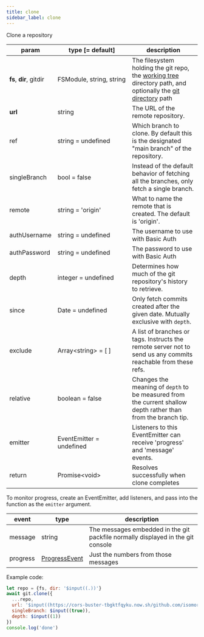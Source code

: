 ```yaml
---
title: clone
sidebar_label: clone
---
```


Clone a repository

| param                   | type [= default]                   | description                                                                                                                                         |
| ----------------------- | ---------------------------------- | --------------------------------------------------------------------------------------------------------------------------------------------------- |
| **fs**, **dir**, gitdir | FSModule,&nbsp;string,&nbsp;string | The filesystem holding the git repo, the [working tree](dir-vs-gitdir.md) directory path, and optionally the [git directory](dir-vs-gitdir.md) path |
| **url**                 | string                             | The URL of the remote repository.                                                                                                                   |
| ref                     | string   = undefined               | Which branch to clone. By default this is the designated "main branch" of the repository.                                                           |
| singleBranch            | bool     = false                   | Instead of the default behavior of fetching all the branches, only fetch a single branch.                                                           |
| remote                  | string   = 'origin'                | What to name the remote that is created. The default is 'origin'.                                                                                   |
| authUsername            | string   = undefined               | The username to use with Basic Auth                                                                                                                 |
| authPassword            | string   = undefined               | The password to use with Basic Auth                                                                                                                 |
| depth                   | integer  = undefined               | Determines how much of the git repository's history to retrieve.                                                                                    |
| since                   | Date     = undefined               | Only fetch commits created after the given date. Mutually exclusive with `depth`.                                                                   |
| exclude                 | Array\<string\> = [ ]              | A list of branches or tags. Instructs the remote server not to send us any commits reachable from these refs.                                       |
| relative                | boolean  = false                   | Changes the meaning of `depth` to be measured from the current shallow depth rather than from the branch tip.                                       |
| emitter                 | EventEmitter = undefined           | Listeners to this EventEmitter can receive 'progress' and 'message' events.                                                                         |
| return                  | Promise\<void\>                    | Resolves successfully when clone completes                                                                                                          |

To monitor progress, create an EventEmitter, add listeners, and pass into the function as the `emitter` argument.

| event    | type                                                                            | description                                                                     |
| -------- | ------------------------------------------------------------------------------- | ------------------------------------------------------------------------------- |
| message  | string                                                                          | The messages embedded in the git packfile normally displayed in the git console |
| progress | [ProgressEvent](https://developer.mozilla.org/en-US/docs/Web/API/ProgressEvent) | Just the numbers from those messages                                            |

Example code:

```js live
let repo = {fs, dir: '$input((.))'}
await git.clone({
  ...repo,
  url: '$input((https://cors-buster-tbgktfqyku.now.sh/github.com/isomorphic-git/isomorphic-git))',
  singleBranch: $input((true)),
  depth: $input((1))
})
console.log('done')
```